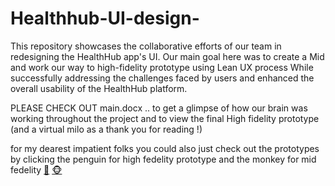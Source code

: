 # Healthhub-UI-design-
This repository showcases the collaborative efforts of our team in redesigning the HealthHub app's UI. Our main goal here was to create a Mid and work our way to high-fidelity prototype using Lean UX process While successfully addressing the challenges faced by users and enhanced the overall usability of the HealthHub platform.

PLEASE CHECK OUT main.docx .. to get a glimpse of how our brain was working throughout the project and to view the final High fidelity prototype (and a virtual milo as a thank you for reading !)

for my dearest impatient folks you could also just check out the prototypes by clicking the penguin for high fedelity prototype and the monkey for mid fedelity 
 [🐧](https://www.figma.com/proto/0KJmttxjNmQ19Oi4fCNRoF/2408-A2-Group-6-High-Fi-MVP?node-id=1-536&scaling=min-zoom&page-id=0%3A1&starting-point-node-id=1%3A536&mode=design&t=n0xydWKNDx3O7AGL-1)  [🐵](https://www.figma.com/proto/H0oWnWKgzNXzVP11oygdRJ/CP2408-Group-6?node-id=47-3&mode=design&t=KpoRfPhTUntXPouD-1)
